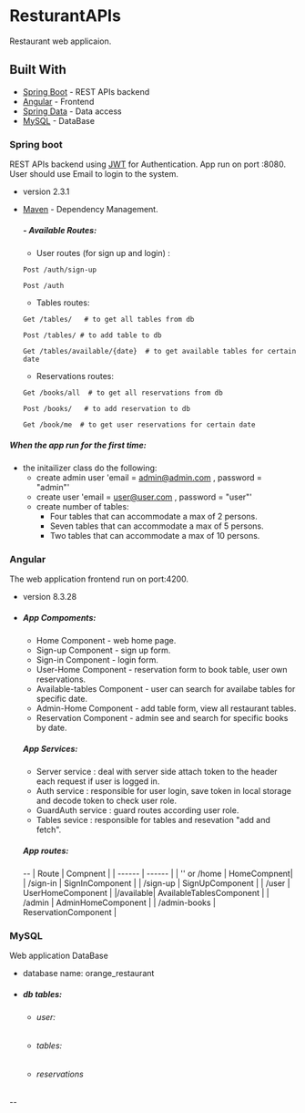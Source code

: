 # ResturantAPIs

Restaurant web applicaion.
## Built With
- [Spring Boot](https://spring.io/projects/spring-boot) - REST APIs backend
- [Angular](https://angular.io) - Frontend 
- [Spring Data](https://spring.io/projects/spring-data) - Data access
- [MySQL](https://www.mysql.com) - DataBase
  

### Spring boot
REST APIs backend using [JWT](https://jwt.io) for Authentication. App run on port :8080.
User should use Email to login to the system.
  - version 2.3.1
  - [Maven](https://maven.apache.org/) - Dependency Management.
    ##### - Available Routes:
    - User routes (for sign up and login) :
    ```
    Post /auth/sign-up  
    ```
    ```
    Post /auth  
    ```
    - Tables routes:
    ```
    Get /tables/   # to get all tables from db
    ```

    ```
    Post /tables/ # to add table to db 
    ```

    ```
    Get /tables/available/{date}  # to get available tables for certain date
    ```
            
    - Reservations routes:
    ```
    Get /books/all  # to get all reservations from db 
    ```

    ```
    Post /books/   # to add reservation to db 
    ```

    ```
    Get /book/me  # to get user reservations for certain date
    ```


##### When the app run for the first time:
- the initailizer class do the following:
  - create admin user 'email = admin@admin.com , password = "admin"'
  - create user 'email = user@user.com , password = "user"'
  - create number of tables:
    - Four tables that can accommodate a max of 2 persons.
    - Seven tables that can accommodate a max of 5 persons.
    - Two tables that can accommodate a max of 10 persons.


### Angular
The web application frontend run on port:4200.
  - version 8.3.28
  - 
    ##### App Compoments:
    
    - Home Component - web home page.
    - Sign-up Component - sign up form.
    - Sign-in Component - login form.
    - User-Home Component - reservation form to book table, user own reservations.
    - Available-tables Component - user can search for availabe tables for specific date.
    - Admin-Home Component - add table form, view all restaurant tables.
    - Reservation Component - admin see and search for specific books by date.
    
    ##### App Services:
    
    - Server service : deal with server side attach token to the header each request if user is logged in.
    - Auth service : responsible for user login, save token in local storage and decode token to check user role.
    - GuardAuth service : guard routes according user role.
    - Tables sevice : responsible for tables and resevation "add and fetch".
    
    ##### App routes:
    --
    | Route | Compnent |
    | ------ | ------ |
    | '' or /home | HomeCompnent|
    | /sign-in   | SignInComponent |
    | /sign-up  | SignUpComponent |
    | /user  | UserHomeComponent |
    |/available| AvailableTablesComponent |
    | /admin  | AdminHomeComponent |
    | /admin-books | ReservationComponent |


### MySQL

Web application DataBase
- database name: orange_restaurant
-  ##### db tables:
    - ###### user:
     
    - ###### tables:
     
    - ###### reservations
--    

